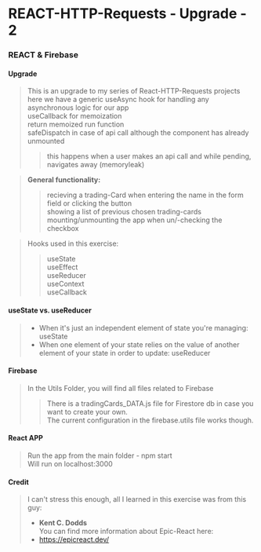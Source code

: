 # REACT-HTTP-Requests - Upgrade - 2  
### REACT & Firebase

#### Upgrade
> This is an upgrade to my series of React-HTTP-Requests projects  
> here we have a generic useAsync hook for handling any asynchronous logic for our app  
> useCallback for memoization  
> return memoized run function  
> safeDispatch in case of api call although the component has already unmounted
>> this happens when a user makes an api call and while pending, navigates away (memoryleak)
  
> **General functionality:**
>> recieving a trading-Card when entering the name in the form field or clicking the button    
>> showing a list of previous chosen trading-cards    
>> mounting/unmounting the app when un/-checking the checkbox  

> Hooks used in this exercise:  
>> useState</br>
>> useEffect</br>
>> useReducer</br>
>> useContext</br>
>> useCallback</br>

#### useState vs. useReducer
> - When it's just an independent element of state you're managing:   useState  
> - When one element of your state relies on the value of another element of your state in order to update:   useReducer  

#### Firebase
> In the Utils Folder, you will find all files related to Firebase</br>
>> There is a tradingCards_DATA.js file for Firestore db in case you want to create your own.</br>
>> The current configuration in the firebase.utils file works though.</br>

#### React APP
> Run the app from the main folder - npm start</br>
> Will run on localhost:3000</br>

#### Credit
> I can't stress this enough, all I learned in this exercise was from this guy:  
> - **Kent C. Dodds**  
> You can find more information about Epic-React here:</br> 
> - https://epicreact.dev/</br>
